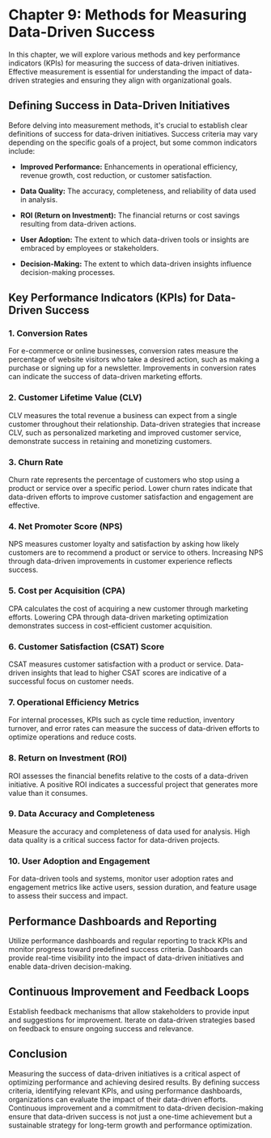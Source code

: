 Chapter 9: Methods for Measuring Data-Driven Success
====================================================

In this chapter, we will explore various methods and key performance indicators (KPIs) for measuring the success of data-driven initiatives. Effective measurement is essential for understanding the impact of data-driven strategies and ensuring they align with organizational goals.

Defining Success in Data-Driven Initiatives
-------------------------------------------

Before delving into measurement methods, it's crucial to establish clear definitions of success for data-driven initiatives. Success criteria may vary depending on the specific goals of a project, but some common indicators include:

* **Improved Performance:** Enhancements in operational efficiency, revenue growth, cost reduction, or customer satisfaction.

* **Data Quality:** The accuracy, completeness, and reliability of data used in analysis.

* **ROI (Return on Investment):** The financial returns or cost savings resulting from data-driven actions.

* **User Adoption:** The extent to which data-driven tools or insights are embraced by employees or stakeholders.

* **Decision-Making:** The extent to which data-driven insights influence decision-making processes.

Key Performance Indicators (KPIs) for Data-Driven Success
---------------------------------------------------------

### 1. **Conversion Rates**

For e-commerce or online businesses, conversion rates measure the percentage of website visitors who take a desired action, such as making a purchase or signing up for a newsletter. Improvements in conversion rates can indicate the success of data-driven marketing efforts.

### 2. **Customer Lifetime Value (CLV)**

CLV measures the total revenue a business can expect from a single customer throughout their relationship. Data-driven strategies that increase CLV, such as personalized marketing and improved customer service, demonstrate success in retaining and monetizing customers.

### 3. **Churn Rate**

Churn rate represents the percentage of customers who stop using a product or service over a specific period. Lower churn rates indicate that data-driven efforts to improve customer satisfaction and engagement are effective.

### 4. **Net Promoter Score (NPS)**

NPS measures customer loyalty and satisfaction by asking how likely customers are to recommend a product or service to others. Increasing NPS through data-driven improvements in customer experience reflects success.

### 5. **Cost per Acquisition (CPA)**

CPA calculates the cost of acquiring a new customer through marketing efforts. Lowering CPA through data-driven marketing optimization demonstrates success in cost-efficient customer acquisition.

### 6. **Customer Satisfaction (CSAT) Score**

CSAT measures customer satisfaction with a product or service. Data-driven insights that lead to higher CSAT scores are indicative of a successful focus on customer needs.

### 7. **Operational Efficiency Metrics**

For internal processes, KPIs such as cycle time reduction, inventory turnover, and error rates can measure the success of data-driven efforts to optimize operations and reduce costs.

### 8. **Return on Investment (ROI)**

ROI assesses the financial benefits relative to the costs of a data-driven initiative. A positive ROI indicates a successful project that generates more value than it consumes.

### 9. **Data Accuracy and Completeness**

Measure the accuracy and completeness of data used for analysis. High data quality is a critical success factor for data-driven projects.

### 10. **User Adoption and Engagement**

For data-driven tools and systems, monitor user adoption rates and engagement metrics like active users, session duration, and feature usage to assess their success and impact.

Performance Dashboards and Reporting
------------------------------------

Utilize performance dashboards and regular reporting to track KPIs and monitor progress toward predefined success criteria. Dashboards can provide real-time visibility into the impact of data-driven initiatives and enable data-driven decision-making.

Continuous Improvement and Feedback Loops
-----------------------------------------

Establish feedback mechanisms that allow stakeholders to provide input and suggestions for improvement. Iterate on data-driven strategies based on feedback to ensure ongoing success and relevance.

Conclusion
----------

Measuring the success of data-driven initiatives is a critical aspect of optimizing performance and achieving desired results. By defining success criteria, identifying relevant KPIs, and using performance dashboards, organizations can evaluate the impact of their data-driven efforts. Continuous improvement and a commitment to data-driven decision-making ensure that data-driven success is not just a one-time achievement but a sustainable strategy for long-term growth and performance optimization.
